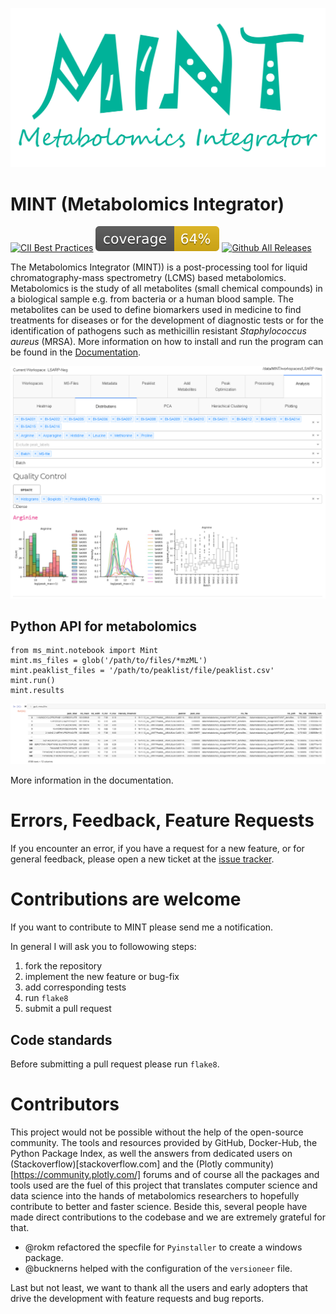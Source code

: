 ![](docs/image/MINT-logo.png)

# MINT (Metabolomics Integrator)
[![CII Best Practices](https://bestpractices.coreinfrastructure.org/projects/5178/badge)](https://bestpractices.coreinfrastructure.org/projects/5178)
![](images/coverage.svg)
[![Github All Releases](https://img.shields.io/github/downloads/sorenwacker/ms-mint/total.svg)]()


The Metabolomics Integrator (MINT)) is a post-processing tool for liquid chromatography-mass spectrometry (LCMS) based metabolomics. 
Metabolomics is the study of all metabolites (small chemical compounds) in a biological sample e.g. from bacteria or a human blood sample. 
The metabolites can be used to define biomarkers used in medicine to find treatments for diseases or for the development of diagnostic tests 
or for the identification of pathogens such as methicillin resistant _Staphylococcus aureus_ (MRSA). 
More information on how to install and run the program can be found in the [Documentation](https://sorenwacker.github.io/ms-mint/).

![](./docs/image/distributions.png)

## Python API for metabolomics

    from ms_mint.notebook import Mint
    mint.ms_files = glob('/path/to/files/*mzML')
    mint.peaklist_files = '/path/to/peaklist/file/peaklist.csv'
    mint.run()
    mint.results

![Mint Jupyter Results](./docs/image/jupyter_results.png "Mint Jupyter Results")

More information in the documentation.

# Errors, Feedback, Feature Requests
If you encounter an error, if you have a request for a new feature, or for general feedback, please open a new ticket at the [issue tracker](https://github.com/sorenwacker/ms-mint/issues).

# Contributions are welcome
If you want to contribute to MINT please send me a notification. 

In general I will ask you to followowing steps:

1. fork the repository
1. implement the new feature or bug-fix
1. add corresponding tests
2. run `flake8`
3. submit a pull request

## Code standards
Before submitting a pull request please run `flake8`.


# Contributors
This project would not be possible without the help of the open-source community. 
The tools and resources provided by GitHub, Docker-Hub, the Python Package Index, as well the answers from dedicated users on (Stackoverflow)[stackoverflow.com]
and the (Plotly community)[https://community.plotly.com/] forums and of course all the packages and tools used are the fuel of this project that translates 
computer science and data science into the hands of metabolomics researchers to hopefully contribute to better and faster science. Beside this, several people have made direct contributions to the codebase and we are extremely grateful for that. 

- @rokm refactored the specfile for `Pyinstaller` to create a windows package. 
- @bucknerns helped with the configuration of the `versioneer` file.

Last but not least, we want to thank all the users and early adopters that drive the development with feature requests and bug reports.

